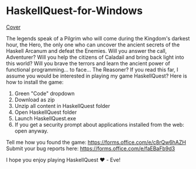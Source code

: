 # HaskellQuest-for-Windows
[Cover](https://user-images.githubusercontent.com/40964633/228316492-f8fe0671-d324-41ec-adce-affdeeb14ead.png)

The legends speak of a Pilgrim who will come during the Kingdom's darkest hour, the Hero, the only one who can uncover the ancient secrets of the Haskell Arcanum and defeat the Enemies. Will you answer the call, Adventurer? Will you help the citizens of Caladail and bring back light into this world? Will you brave the terrors and learn the ancient power of functional programming… to face... The Reasoner?
If you read this far, I assume you would be interested in playing my game HaskellQuest? Here is how to install the game:

1. Green "Code" dropdown
2. Download as zip
3. Unzip all content in HaskellQuest folder
4. Open HaskellQuest folder
5. Launch HaskellQuest.exe
6. If you get a security prompt about applications installed from the web: open anyway.

Tell me how you found the game: https://forms.office.com/e/c8rQw6hAZH 
Submit your bug reports here: https://forms.office.com/e/faEBaFb9d3

I hope you enjoy playing HaskellQuest ❤️ - Eve!
